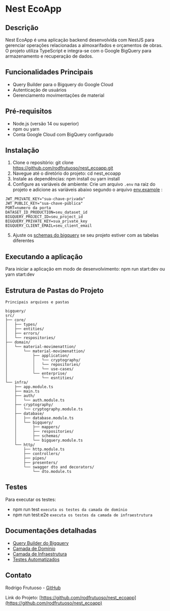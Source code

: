 # Nest EcoApp

## Descrição
Nest EcoApp é uma aplicação backend desenvolvida com NestJS para gerenciar operações relacionadas a almoxarifados e orçamentos de obras. O projeto utiliza TypeScript e integra-se com o Google BigQuery para armazenamento e recuperação de dados.

## Funcionalidades Principais
- Query Builder para o Bigquery do Google Cloud
- Autenticação de usuários
- Gerenciamento movimentações de material

## Pré-requisitos
- Node.js (versão 14 ou superior)
- npm ou yarn
- Conta Google Cloud com BigQuery configurado

## Instalação

1. Clone o repositório: git clone https://github.com/rodfrutuoso/nest_ecoapp.git
2. Navegue até o diretório do projeto:
cd nest_ecoapp
3. Instale as dependências:
npm install ou
yarn install
4. Configure as variáveis de ambiente:
Crie um arquivo `.env` na raiz do projeto e adicione as variáveis abaixo segundo o arquivo [env.example](.env.example) :
```
JWT_PRIVATE_KEY="sua-chave-privada"
JWT_PUBLIC_KEY="sua-chave-pública"
PORT=numero da porta
DATASET_ID_PRODUCTION=seu_dataset_id
BIGQUERY_PROJECT_ID=seu_project_id
BIGQUERY_PRIVATE_KEY=sua_private_key
BIGQUERY_CLIENT_EMAIL=seu_client_email
```
5. Ajuste os [schemas do bigquery](src/infra/database/bigquery/schemas/bigquery%20schemas/bigquerySchemas.ts) se seu projeto estiver com as tabelas diferentes
## Executando a aplicação

Para iniciar a aplicação em modo de desenvolvimento:
npm run start:dev ou
yarn start:dev
## Estrutura de Pastas do Projeto
```Principais arquivos e pastas```
```plaintext
bigquery/
src/
├── core/
│   ├── types/
│   ├── entities/
│   ├── errors/
│   └── respositories/
├── domain/
│   └── material-movimenattion/
│       └── material-movimenattion/
│           ├── application/
│           │   └── cryptography/
│           │   └── repositories/
│           │   └── use-cases/
│           └── enterprise/
│               └── esntities/
└── infra/
    ├── app.module.ts
    ├── main.ts
    ├── auth/
    │   └── auth.module.ts
    ├── cryptography/
    │   └── cryptography.module.ts    
    ├── database/
    │   ├── database.module.ts
    │   └── bigquery/
    │       ├── mappers/
    │       ├── respositories/
    │       ├── schemas/
    │       └── bigquery.module.ts
    └── http/
        ├── http.module.ts
        ├── controllers/
        ├── pipes/
        ├── presenters/
        └── swagger dto and decorators/
            └── dto.module.ts
```
## Testes
Para executar os testes:
- npm run test `executa os testes da camada de domínio`
- npm run test:e2e `executa os testes da camada de infraestrutura`

## Documentações detalhadas
- [Query Builder do Bigquery](/documentation/bigquery-query-builder.md)
- [Camada de Domínio]()
- [Camada de Infraestrutura]()
- [Testes Automatizados]()


## Contato
Rodrigo Frutuoso - [GitHub](https://github.com/rodfrutuoso)

Link do Projeto: [https://github.com/rodfrutuoso/nest_ecoapp](https://github.com/rodfrutuoso/nest_ecoapp)